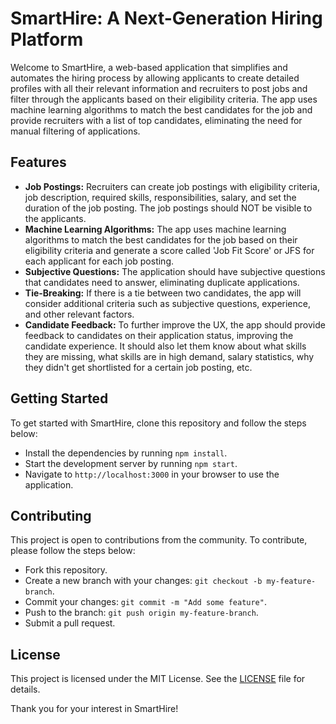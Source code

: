 # SmartHire: A Next-Generation Hiring Platform

Welcome to SmartHire, a web-based application that simplifies and automates the hiring process by allowing applicants to create detailed profiles with all their relevant information and recruiters to post jobs and filter through the applicants based on their eligibility criteria. The app uses machine learning algorithms to match the best candidates for the job and provide recruiters with a list of top candidates, eliminating the need for manual filtering of applications.

## Features

- **Job Postings:** Recruiters can create job postings with eligibility criteria, job description, required skills, responsibilities, salary, and set the duration of the job posting. The job postings should NOT be visible to the applicants.
- **Machine Learning Algorithms:** The app uses machine learning algorithms to match the best candidates for the job based on their eligibility criteria and generate a score called 'Job Fit Score' or JFS for each applicant for each job posting.
- **Subjective Questions:** The application should have subjective questions that candidates need to answer, eliminating duplicate applications.
- **Tie-Breaking:** If there is a tie between two candidates, the app will consider additional criteria such as subjective questions, experience, and other relevant factors.
- **Candidate Feedback:** To further improve the UX, the app should provide feedback to candidates on their application status, improving the candidate experience. It should also let them know about what skills they are missing, what skills are in high demand, salary statistics, why they didn't get shortlisted for a certain job posting, etc.

## Getting Started

To get started with SmartHire, clone this repository and follow the steps below:

- Install the dependencies by running `npm install`.
- Start the development server by running `npm start`.
- Navigate to `http://localhost:3000` in your browser to use the application.

## Contributing

This project is open to contributions from the community. To contribute, please follow the steps below:

- Fork this repository.
- Create a new branch with your changes: `git checkout -b my-feature-branch`.
- Commit your changes: `git commit -m "Add some feature"`.
- Push to the branch: `git push origin my-feature-branch`.
- Submit a pull request.

## License

This project is licensed under the MIT License. See the [LICENSE](LICENSE) file for details.


Thank you for your interest in SmartHire!
